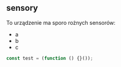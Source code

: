 ## sensory

To urządzenie ma sporo rożnych sensorów:

* a
* b
* c

```js
const test = (function () {}());
```
